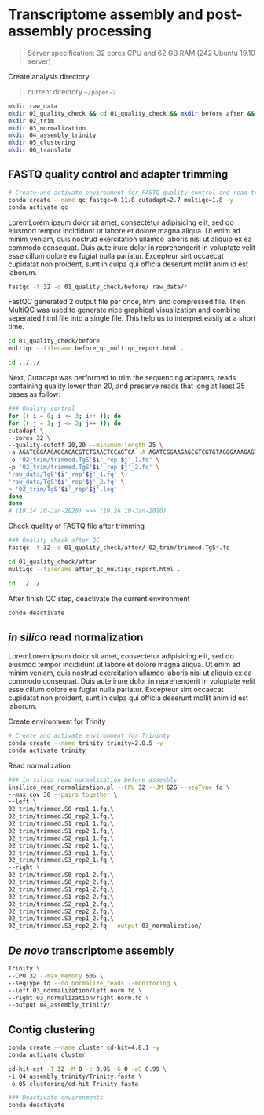 # Transcriptome assembly and post-assembly processing


> Server specification: 32 cores CPU and 62 GB RAM (242 Ubuntu 19.10 server)

Create analysis directory

> current directory `~/paper-2`

```bash
mkdir raw_data
mkdir 01_quality_check && cd 01_quality_check && mkdir before after && cd ..
mkdir 02_trim
mkdir 03_normalization
mkdir 04_assembly_trinity
mkdir 05_clustering
mkdir 06_translate
```

## FASTQ quality control and adapter trimming

```bash
# Create and activate environment for FASTQ quality control and read trimming
conda create --name qc fastqc=0.11.8 cutadapt=2.7 multiqc=1.8 -y
conda activate qc
```

LoremLorem ipsum dolor sit amet, consectetur adipisicing elit, sed do eiusmod tempor incididunt ut labore et dolore magna aliqua. Ut enim ad minim veniam, quis nostrud exercitation ullamco laboris nisi ut aliquip ex ea commodo consequat. Duis aute irure dolor in reprehenderit in voluptate velit esse cillum dolore eu fugiat nulla pariatur. Excepteur sint occaecat cupidatat non proident, sunt in culpa qui officia deserunt mollit anim id est laborum.

```bash
fastqc -t 32 -o 01_quality_check/before/ raw_data/*
```

FastQC generated 2 output file per once, html and compressed file. Then MultiQC was used to generate nice graphical visualization and combine seperated html file into a single file. This help us to interpret easily at a short time. 

```bash
cd 01_quality_check/before
multiqc --filename before_qc_multiqc_report.html .

cd ../../
```

Next, Cutadapt was performed to trim the sequencing adapters, reads containing quality lower than 20, and preserve reads that long at least 25 bases as follow:

```bash
### Quality control
for (( i = 0; i <= 3; i++ )); do
for (( j = 1; j <= 2; j++ )); do
cutadapt \
--cores 32 \
--quality-cutoff 20,20 --minimum-length 25 \
-a AGATCGGAAGAGCACACGTCTGAACTCCAGTCA -A AGATCGGAAGAGCGTCGTGTAGGGAAAGAGTGT \
-o '02_trim/trimmed.TgS'$i'_rep'$j'_1.fq' \
-p '02_trim/trimmed.TgS'$i'_rep'$j'_2.fq' \
'raw_data/TgS'$i'_rep'$j'_1.fq' \
'raw_data/TgS'$i'_rep'$j'_2.fq' \
> '02_trim/TgS'$i'_rep'$j'.log'
done
done
# (19.14 10-Jan-2020) >>> (19.26 10-Jan-2020)
```

Check quality of FASTQ file after trimming

```bash
### Quality check after QC
fastqc -t 32 -o 01_quality_check/after/ 02_trim/trimmed.TgS*.fq

cd 01_quality_check/after
multiqc --filename after_qc_multiqc_report.html .

cd ../../
```

After finish QC step, deactivate the current environment

```bash
conda deactivate
```




## __*in silico*__ read normalization

LoremLorem ipsum dolor sit amet, consectetur adipisicing elit, sed do eiusmod tempor incididunt ut labore et dolore magna aliqua. Ut enim ad minim veniam, quis nostrud exercitation ullamco laboris nisi ut aliquip ex ea commodo consequat. Duis aute irure dolor in reprehenderit in voluptate velit esse cillum dolore eu fugiat nulla pariatur. Excepteur sint occaecat cupidatat non proident, sunt in culpa qui officia deserunt mollit anim id est laborum.

Create environment for Trinity

```bash
# Create and activate environment for Trininty
conda create --name trinity trinity=2.8.5 -y
conda activate trinity
```

Read normalization

```bash
### in silico read normalization before assembly
insilico_read_normalization.pl --CPU 32 --JM 62G --seqType fq \
--max_cov 30 --pairs_together \
--left \
02_trim/trimmed.S0_rep1_1.fq,\
02_trim/trimmed.S0_rep2_1.fq,\
02_trim/trimmed.S1_rep1_1.fq,\
02_trim/trimmed.S1_rep2_1.fq,\
02_trim/trimmed.S2_rep1_1.fq,\
02_trim/trimmed.S2_rep2_1.fq,\
02_trim/trimmed.S3_rep1_1.fq,\
02_trim/trimmed.S3_rep2_1.fq \
--right \
02_trim/trimmed.S0_rep1_2.fq,\
02_trim/trimmed.S0_rep2_2.fq,\
02_trim/trimmed.S1_rep1_2.fq,\
02_trim/trimmed.S1_rep2_2.fq,\
02_trim/trimmed.S2_rep1_2.fq,\
02_trim/trimmed.S2_rep2_2.fq,\
02_trim/trimmed.S3_rep1_2.fq,\
02_trim/trimmed.S3_rep2_2.fq --output 03_normalization/
```

## __*De novo*__ transcriptome assembly

```bash
Trinity \
--CPU 32 --max_memory 60G \
--seqType fq --no_normalize_reads --monitoring \
--left 03_normalization/left.norm.fq \
--right 03_normalization/right.norm.fq \
--output 04_assembly_trinity/
```

## Contig clustering

```bash
conda create --name cluster cd-hit=4.8.1 -y
conda activate cluster

cd-hit-est -T 32 -M 0 -c 0.95 -G 0 -aS 0.99 \
-i 04_assembly_trinity/Trinity.fasta \
-o 05_clustering/cd-hit_Trinity.fasta

### Deactivate environments
conda deactivate
```

